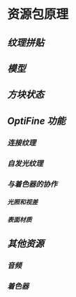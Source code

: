 # 资源包原理

<show-structure depth="2"/>

[//]: # (TODO)

<var name="topic" value="资源包功能的实现解释"/>
<var name="goal" value="不了解其基本概念"/>
<var name="target_name" value=""/>
<var name="target_topic" value="resourcepackBasic.md"/>
<var name="target_description" value=""/>
<include from="contentsLibrary.md" element-id="h_note_readingTips"/>

## 纹理拼贴

## 模型

## 方块状态

## OptiFine 功能

### 连接纹理

### 自发光纹理

### 与着色器的协作

#### 光照和视差

#### 表面材质

## 其他资源

### 音频

### 着色器
